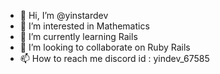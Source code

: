 - 👋 Hi, I’m @yinstardev
- 👀 I’m interested in Mathematics
- 🌱 I’m currently learning Rails
- 💞️ I’m looking to collaborate on Ruby Rails
- 📫 How to reach me discord id : yindev_67585

<!---
yinstardev/yinstardev is a ✨ special ✨ repository because its `README.md` (this file) appears on your GitHub profile.
You can click the Preview link to take a look at your changes.
--->
